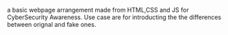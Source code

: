 a basic webpage arrangement made from HTML,CSS and JS for CyberSecurity Awareness. 
Use case are for introducting the the differences between orignal and fake ones. 
